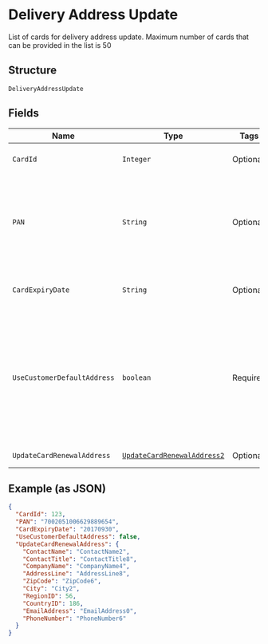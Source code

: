 
# Delivery Address Update

List of cards for delivery address update. Maximum number of cards that can be provided in the list is 50

## Structure

`DeliveryAddressUpdate`

## Fields

| Name | Type | Tags | Description | Getter | Setter |
|  --- | --- | --- | --- | --- | --- |
| `CardId` | `Integer` | Optional | Card Id of the card.<br>Optional if  PAN is passed, else Mandatory. | Integer getCardId() | setCardId(Integer cardId) |
| `PAN` | `String` | Optional | PAN of the card.<br>Optional if CardId is passed, else Mandatory.<br><br>Note: -<br>PAN & ExpiryDate parameters will be considered only if CardId & PANID are not provided. | String getPAN() | setPAN(String pAN) |
| `CardExpiryDate` | `String` | Optional | Expiry date of the card.<br>Mandatory if PAN is passed, else optional.<br>Format: yyyyMMdd | String getCardExpiryDate() | setCardExpiryDate(String cardExpiryDate) |
| `UseCustomerDefaultAddress` | `boolean` | Required | Whether to use the default delivery address configured at customer (or card group) level as the delivery address for this card.<br>Mandatory<br>Note: If value is false then ‘UpdateCardRenewalAddress’ is mandatory. If value set to ‘True’ then<br>‘UpdateCardRenewalAddress’ may be null/empty. It will be ignored if provided. | boolean getUseCustomerDefaultAddress() | setUseCustomerDefaultAddress(boolean useCustomerDefaultAddress) |
| `UpdateCardRenewalAddress` | [`UpdateCardRenewalAddress2`](../../doc/models/update-card-renewal-address-2.md) | Optional | - | UpdateCardRenewalAddress2 getUpdateCardRenewalAddress() | setUpdateCardRenewalAddress(UpdateCardRenewalAddress2 updateCardRenewalAddress) |

## Example (as JSON)

```json
{
  "CardId": 123,
  "PAN": "7002051006629889654",
  "CardExpiryDate": "20170930",
  "UseCustomerDefaultAddress": false,
  "UpdateCardRenewalAddress": {
    "ContactName": "ContactName2",
    "ContactTitle": "ContactTitle8",
    "CompanyName": "CompanyName4",
    "AddressLine": "AddressLine8",
    "ZipCode": "ZipCode6",
    "City": "City2",
    "RegionID": 56,
    "CountryID": 186,
    "EmailAddress": "EmailAddress0",
    "PhoneNumber": "PhoneNumber6"
  }
}
```


